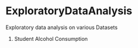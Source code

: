 # ExploratoryDataAnalysis
Exploratory data analysis on various Datasets

1. Student Alcohol Consumption
